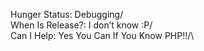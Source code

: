 Hunger Status: Debugging/\
When Is Release?: I don’t know :P/\
Can I Help: Yes You Can If You Know PHP!!/\
